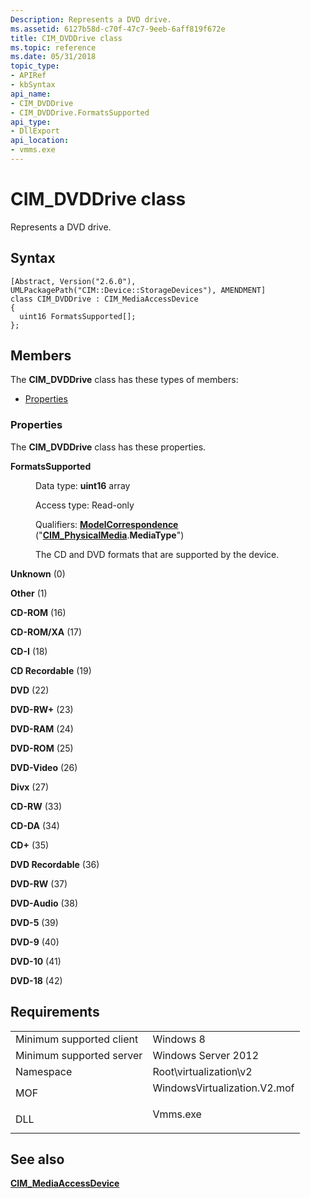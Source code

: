 ```yaml
---
Description: Represents a DVD drive.
ms.assetid: 6127b58d-c70f-47c7-9eeb-6aff819f672e
title: CIM_DVDDrive class
ms.topic: reference
ms.date: 05/31/2018
topic_type: 
- APIRef
- kbSyntax
api_name: 
- CIM_DVDDrive
- CIM_DVDDrive.FormatsSupported
api_type: 
- DllExport
api_location: 
- vmms.exe
---
```


# CIM\_DVDDrive class

Represents a DVD drive.

## Syntax

``` syntax
[Abstract, Version("2.6.0"), UMLPackagePath("CIM::Device::StorageDevices"), AMENDMENT]
class CIM_DVDDrive : CIM_MediaAccessDevice
{
  uint16 FormatsSupported[];
};
```

## Members

The **CIM\_DVDDrive** class has these types of members:

-   [Properties](#properties)

### Properties

The **CIM\_DVDDrive** class has these properties.

<dl> <dt>

**FormatsSupported**
</dt> <dd> <dl> <dt>

Data type: **uint16** array
</dt> <dt>

Access type: Read-only
</dt> <dt>

Qualifiers: [**ModelCorrespondence**](https://docs.microsoft.com/windows/desktop/WmiSdk/standard-qualifiers) ("[**CIM\_PhysicalMedia**](https://docs.microsoft.com/windows/desktop/CIMWin32Prov/cim-physicalmedia).**MediaType**")
</dt> </dl>

The CD and DVD formats that are supported by the device.

<dt>

<span id="Unknown"></span><span id="unknown"></span><span id="UNKNOWN"></span>

**Unknown** (0)


</dt> <dd></dd> <dt>

<span id="Other"></span><span id="other"></span><span id="OTHER"></span>

**Other** (1)


</dt> <dd></dd> <dt>

<span id="CD-ROM"></span><span id="cd-rom"></span>

**CD-ROM** (16)


</dt> <dd></dd> <dt>

<span id="CD-ROM_XA"></span><span id="cd-rom_xa"></span>

**CD-ROM/XA** (17)


</dt> <dd></dd> <dt>

<span id="CD-I"></span><span id="cd-i"></span>

**CD-I** (18)


</dt> <dd></dd> <dt>

<span id="CD_Recordable"></span><span id="cd_recordable"></span><span id="CD_RECORDABLE"></span>

**CD Recordable** (19)


</dt> <dd></dd> <dt>

<span id="DVD"></span><span id="dvd"></span>

**DVD** (22)


</dt> <dd></dd> <dt>

<span id="DVD-RW_"></span><span id="dvd-rw_"></span>

**DVD-RW+** (23)


</dt> <dd></dd> <dt>

<span id="DVD-RAM"></span><span id="dvd-ram"></span>

**DVD-RAM** (24)


</dt> <dd></dd> <dt>

<span id="DVD-ROM"></span><span id="dvd-rom"></span>

**DVD-ROM** (25)


</dt> <dd></dd> <dt>

<span id="DVD-Video"></span><span id="dvd-video"></span><span id="DVD-VIDEO"></span>

**DVD-Video** (26)


</dt> <dd></dd> <dt>

<span id="Divx"></span><span id="divx"></span><span id="DIVX"></span>

**Divx** (27)


</dt> <dd></dd> <dt>

<span id="CD-RW"></span><span id="cd-rw"></span>

**CD-RW** (33)


</dt> <dd></dd> <dt>

<span id="CD-DA"></span><span id="cd-da"></span>

**CD-DA** (34)


</dt> <dd></dd> <dt>

<span id="CD_"></span><span id="cd_"></span>

**CD+** (35)


</dt> <dd></dd> <dt>

<span id="DVD_Recordable"></span><span id="dvd_recordable"></span><span id="DVD_RECORDABLE"></span>

**DVD Recordable** (36)


</dt> <dd></dd> <dt>

<span id="DVD-RW"></span><span id="dvd-rw"></span>

**DVD-RW** (37)


</dt> <dd></dd> <dt>

<span id="DVD-Audio"></span><span id="dvd-audio"></span><span id="DVD-AUDIO"></span>

**DVD-Audio** (38)


</dt> <dd></dd> <dt>

<span id="DVD-5"></span><span id="dvd-5"></span>

**DVD-5** (39)


</dt> <dd></dd> <dt>

<span id="DVD-9"></span><span id="dvd-9"></span>

**DVD-9** (40)


</dt> <dd></dd> <dt>

<span id="DVD-10"></span><span id="dvd-10"></span>

**DVD-10** (41)


</dt> <dd></dd> <dt>

<span id="DVD-18"></span><span id="dvd-18"></span>

**DVD-18** (42)


</dt> <dd></dd> </dl>

</dd> </dl>

## Requirements



|                                     |                                                                                                         |
|-------------------------------------|---------------------------------------------------------------------------------------------------------|
| Minimum supported client<br/> | Windows 8<br/>                                                                                    |
| Minimum supported server<br/> | Windows Server 2012<br/>                                                                          |
| Namespace<br/>                | Root\\virtualization\\v2<br/>                                                                     |
| MOF<br/>                      | <dl> <dt>WindowsVirtualization.V2.mof</dt> </dl> |
| DLL<br/>                      | <dl> <dt>Vmms.exe</dt> </dl>                     |



## See also

<dl> <dt>

[**CIM\_MediaAccessDevice**](cim-mediaaccessdevice.md)
</dt> </dl>

 

 




